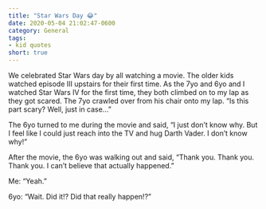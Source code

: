 ```yaml
---
title: "Star Wars Day 😂"
date: 2020-05-04 21:02:47-0600
category: General
tags:
- kid quotes
short: true
---
```


We celebrated Star Wars day by all watching a movie. The older kids watched episode III upstairs for their first time. As the 7yo and 6yo and I watched Star Wars IV for the first time, they both climbed on to my lap as they got scared. The 7yo crawled over from his chair onto my lap. “Is this part scary? Well, just in case...”

The 6yo turned to me during the movie and said, “I just don’t know why. But I feel like I could just reach into the TV and hug Darth Vader. I don’t know why!”

After the movie, the 6yo was walking out and said, “Thank you. Thank you. Thank you. I can’t believe that actually happened.”

Me: “Yeah.”

6yo: “Wait. Did it!? Did that really happen!?”
